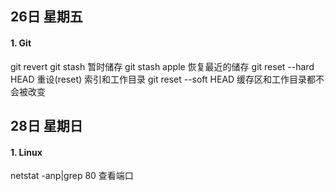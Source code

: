 ## 26日 星期五
#### 1. Git
git revert <commit>
git stash 暂时储存
git stash apple 恢复最近的储存
git reset --hard HEAD 重设(reset) 索引和工作目录
git reset --soft HEAD 缓存区和工作目录都不会被改变
## 28日 星期日
#### 1. Linux
netstat -anp|grep 80 查看端口
